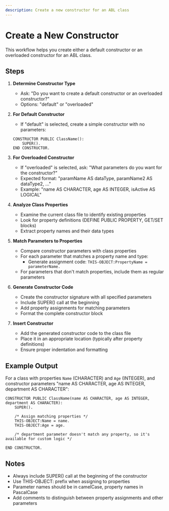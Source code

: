 ```yaml
---
description: Create a new constructor for an ABL class
---
```


# Create a New Constructor

This workflow helps you create either a default constructor or an overloaded constructor for an ABL class.

## Steps

1. **Determine Constructor Type**
   - Ask: "Do you want to create a default constructor or an overloaded constructor?"
   - Options: "default" or "overloaded"

2. **For Default Constructor**
   - If "default" is selected, create a simple constructor with no parameters:
   ```abl
   CONSTRUCTOR PUBLIC ClassName():
       SUPER().
   END CONSTRUCTOR.
   ```

3. **For Overloaded Constructor**
   - If "overloaded" is selected, ask: "What parameters do you want for the constructor?"
   - Expected format: "paramName AS dataType, paramName2 AS dataType2, ..."
   - Example: "name AS CHARACTER, age AS INTEGER, isActive AS LOGICAL"

4. **Analyze Class Properties**
   - Examine the current class file to identify existing properties
   - Look for property definitions (DEFINE PUBLIC PROPERTY, GET/SET blocks)
   - Extract property names and their data types

5. **Match Parameters to Properties**
   - Compare constructor parameters with class properties
   - For each parameter that matches a property name and type:
     - Generate assignment code: `THIS-OBJECT:PropertyName = parameterName.`
   - For parameters that don't match properties, include them as regular parameters

6. **Generate Constructor Code**
   - Create the constructor signature with all specified parameters
   - Include SUPER() call at the beginning
   - Add property assignments for matching parameters
   - Format the complete constructor block

7. **Insert Constructor**
   - Add the generated constructor code to the class file
   - Place it in an appropriate location (typically after property definitions)
   - Ensure proper indentation and formatting

## Example Output

For a class with properties `Name` (CHARACTER) and `Age` (INTEGER), and constructor parameters "name AS CHARACTER, age AS INTEGER, department AS CHARACTER":

```abl
CONSTRUCTOR PUBLIC ClassName(name AS CHARACTER, age AS INTEGER, department AS CHARACTER):
    SUPER().
    
    /* Assign matching properties */
    THIS-OBJECT:Name = name.
    THIS-OBJECT:Age = age.
    
    /* department parameter doesn't match any property, so it's available for custom logic */
    
END CONSTRUCTOR.
```

## Notes

- Always include SUPER() call at the beginning of the constructor
- Use THIS-OBJECT: prefix when assigning to properties
- Parameter names should be in camelCase, property names in PascalCase
- Add comments to distinguish between property assignments and other parameters
